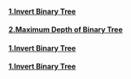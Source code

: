 #### [1.Invert Binary Tree](problem/P1.md)

#### [2.Maximum Depth of Binary Tree](problem/P1.md)

#### [1.Invert Binary Tree](problem/P1.md)

#### [1.Invert Binary Tree](problem/P1.md)
